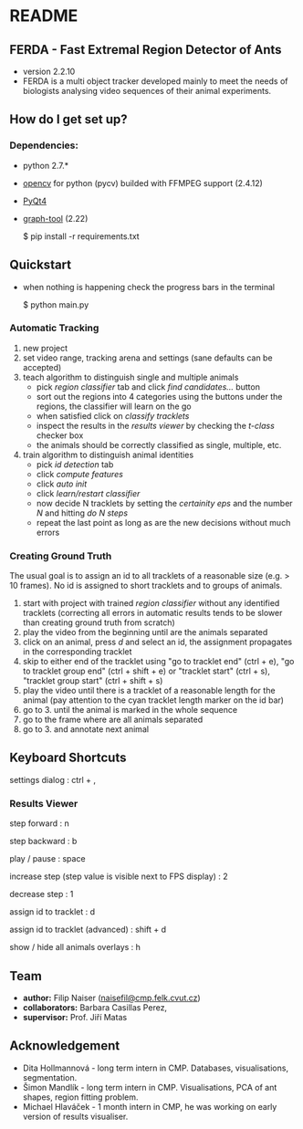 # README

## FERDA - Fast Extremal Region Detector of Ants

- version 2.2.10
- FERDA is a multi object tracker developed mainly to meet the needs of biologists analysing video sequences of their animal experiments.

## How do I get set up?

### Dependencies:

* python 2.7.\*
* [opencv](http://opencv.org) for python (pycv) builded with FFMPEG support (2.4.12)
* [PyQt4](https://www.riverbankcomputing.com/software/pyqt/download)
* [graph-tool](https://pypi.python.org/pypi/graph-tool) (2.22)

    $ pip install -r requirements.txt

## Quickstart

- when nothing is happening check the progress bars in the terminal

    $ python main.py
    
### Automatic Tracking    

1. new project
2. set video range, tracking arena and settings (sane defaults can be accepted)
3. teach algorithm to distinguish single and multiple animals
    - pick *region classifier* tab and click *find candidates...* button
    - sort out the regions into 4 categories using the buttons under the regions, the classifier will learn on the go
    - when satisfied click on *classify tracklets*
    - inspect the results in the *results viewer* by checking the *t-class* checker box
    - the animals should be correctly classified as single, multiple, etc.
4. train algorithm to distinguish animal identities
    - pick *id detection* tab
    - click *compute features*
    - click *auto init*
    - click *learn/restart classifier*
    - now decide N tracklets by setting the *certainity eps* and the number *N* and hitting *do N steps*
    - repeat the last point as long as are the new decisions without much errors 


### Creating Ground Truth

The usual goal is to assign an id to all tracklets of a reasonable size (e.g. > 10 frames). No id is assigned to short tracklets and to groups of animals.

1. start with project with trained *region classifier* without any identified tracklets
   (correcting all errors in automatic results tends to be slower than creating ground 
   truth from scratch)
2. play the video from the beginning until are the animals separated
3. click on an animal, press *d* and select an id, the assignment propagates 
   in the corresponding tracklet
4. skip to either end of the tracklet using "go to tracklet end" (ctrl + e), "go to tracklet group end" (ctrl + shift + e) or "tracklet start" (ctrl + s), "tracklet group start" (ctrl + shift + s)
5. play the video until there is a tracklet of a reasonable length for the animal (pay attention to the cyan tracklet length marker on the id bar)
6. go to 3. until the animal is marked in the whole sequence
7. go to the frame where are all animals separated
8. go to 3. and annotate next animal

## Keyboard Shortcuts

settings dialog
: ctrl + ,

### Results Viewer

step forward
: n

step backward
: b

play / pause
: space

increase step (step value is visible next to FPS display)
: 2

decrease step
: 1

assign id to tracklet
: d

assign id to tracklet (advanced)
: shift + d

show / hide all animals overlays
: h

## Team

* **author:** Filip Naiser (naisefil@cmp.felk.cvut.cz)
* **collaborators:** Barbara Casillas Perez, 
* **supervisor:** Prof. Jiří Matas

## Acknowledgement

* Dita Hollmannová - long term intern in CMP. Databases, visualisations, segmentation.
* Šimon Mandlík - long term intern in CMP. Visualisations, PCA of ant shapes, region fitting problem.
* Michael Hlaváček - 1 month intern in CMP, he was working on early version of results visualiser.
